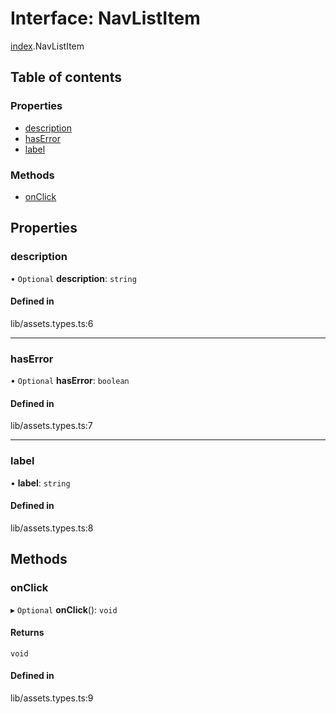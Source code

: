 # Interface: NavListItem

[index](../wiki/index).NavListItem

## Table of contents

### Properties

- [description](../wiki/index.NavListItem#description-1)
- [hasError](../wiki/index.NavListItem#haserror-1)
- [label](../wiki/index.NavListItem#label-1)

### Methods

- [onClick](../wiki/index.NavListItem#onclick-1)

## Properties

### description

• `Optional` **description**: `string`

#### Defined in

lib/assets.types.ts:6

___

### hasError

• `Optional` **hasError**: `boolean`

#### Defined in

lib/assets.types.ts:7

___

### label

• **label**: `string`

#### Defined in

lib/assets.types.ts:8

## Methods

### onClick

▸ `Optional` **onClick**(): `void`

#### Returns

`void`

#### Defined in

lib/assets.types.ts:9
